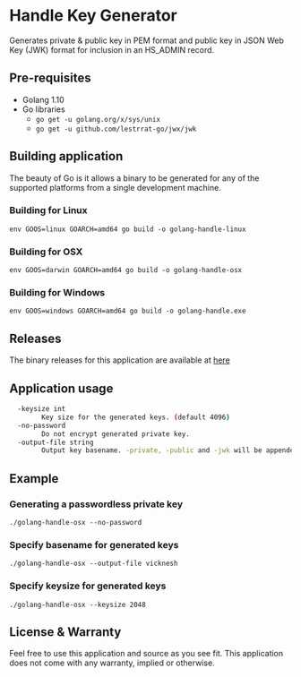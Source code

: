 # Handle Key Generator

Generates private & public key in PEM format and public key in JSON Web Key (JWK) format for inclusion in an HS_ADMIN record.

## Pre-requisites

- Golang 1.10
- Go libraries
  - `go get -u golang.org/x/sys/unix`
  - `go get -u github.com/lestrrat-go/jwx/jwk`

## Building application

The beauty of Go is it allows a binary to be generated for any of the supported platforms from a single development machine.

### Building for Linux

`env GOOS=linux GOARCH=amd64 go build -o golang-handle-linux`

### Building for OSX

`env GOOS=darwin GOARCH=amd64 go build -o golang-handle-osx`

### Building for Windows

`env GOOS=windows GOARCH=amd64 go build -o golang-handle.exe`

## Releases

The binary releases for this application are available at [here](https://github.com/svicknesh/golang-handle-jwk/releases)

## Application usage

```bash
  -keysize int
    	Key size for the generated keys. (default 4096)
  -no-password
    	Do not encrypt generated private key.
  -output-file string
    	Output key basename. -private, -public and -jwk will be appended. (default "handle")
```

## Example

### Generating a passwordless private key

`./golang-handle-osx --no-password`

### Specify basename for generated keys

`./golang-handle-osx --output-file vicknesh`

### Specify keysize for generated keys

`./golang-handle-osx --keysize 2048`

## License & Warranty

Feel free to use this application and source as you see fit. This application does not come with any warranty, implied or otherwise.

